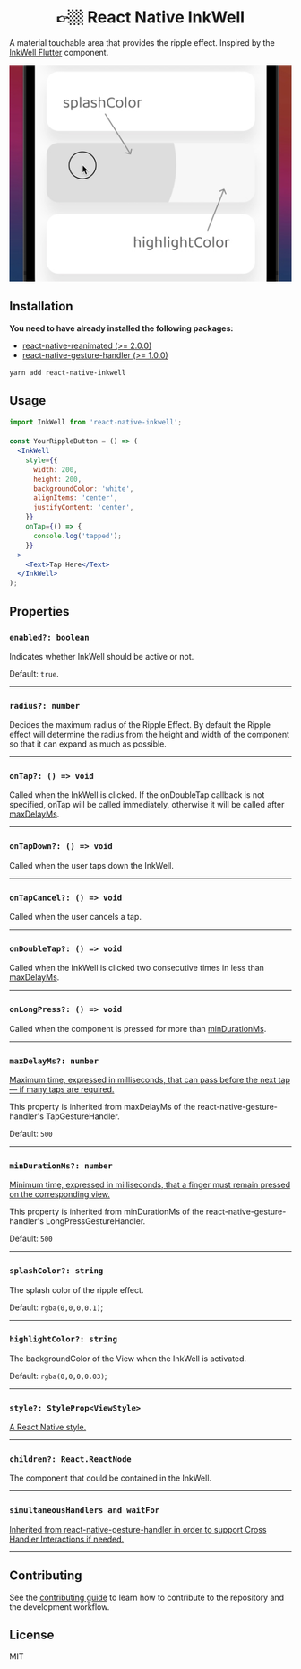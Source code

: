 <h1 align="center">
👉🏼 React Native InkWell
</h1>

A material touchable area that provides the ripple effect.
Inspired by the [InkWell Flutter](https://api.flutter.dev/flutter/material/InkWell-class.html) component.

<div align="center">
    <img src="https://github.com/enzomanuelmangano/react-native-inkwell/blob/main/.assets/inkwell_image.jpg" title="react-native-inkwell">
</div>

## Installation

**You need to have already installed the following packages:**

- [react-native-reanimated (>= 2.0.0)](https://docs.swmansion.com/react-native-reanimated/)
- [react-native-gesture-handler (>= 1.0.0)](https://docs.swmansion.com/react-native-gesture-handler/)

```sh
yarn add react-native-inkwell
```

## Usage

```jsx
import InkWell from 'react-native-inkwell';

const YourRippleButton = () => (
  <InkWell
    style={{
      width: 200,
      height: 200,
      backgroundColor: 'white',
      alignItems: 'center',
      justifyContent: 'center',
    }}
    onTap={() => {
      console.log('tapped');
    }}
  >
    <Text>Tap Here</Text>
  </InkWell>
);
```

## Properties

### `enabled?: boolean`

Indicates whether InkWell should be active or not.

Default: `true`.

---

### `radius?: number`

Decides the maximum radius of the Ripple Effect. By default the Ripple effect will determine the radius from the height and width of the component so that it can expand as much as possible.

---

### `onTap?: () => void`

Called when the InkWell is clicked. If the onDoubleTap callback is not specified, onTap will be called immediately, otherwise it will be called after [maxDelayMs](https://github.com/enzomanuelmangano/react-native-inkwell/tree/main#maxdelayms-number).

---

### `onTapDown?: () => void`

Called when the user taps down the InkWell.

---

### `onTapCancel?: () => void`

Called when the user cancels a tap.

---

### `onDoubleTap?: () => void`

Called when the InkWell is clicked two consecutive times in less than [maxDelayMs](https://github.com/enzomanuelmangano/react-native-inkwell/tree/main#maxdelayms-number).

---

### `onLongPress?: () => void`

Called when the component is pressed for more than [minDurationMs](https://github.com/enzomanuelmangano/react-native-inkwell/tree/main#mindurationms-number).

---

### `maxDelayMs?: number`

[Maximum time, expressed in milliseconds, that can pass before the next tap — if many taps are required.](https://docs.swmansion.com/react-native-gesture-handler/docs/api/gesture-handlers/tap-gh/#maxdelayms)

This property is inherited from maxDelayMs of the react-native-gesture-handler's TapGestureHandler.

Default: `500`

---

### `minDurationMs?: number`

[Minimum time, expressed in milliseconds, that a finger must remain pressed on the corresponding view.](https://docs.swmansion.com/react-native-gesture-handler/docs/api/gesture-handlers/longpress-gh/#mindurationms)

This property is inherited from minDurationMs of the react-native-gesture-handler's LongPressGestureHandler.

Default: `500`

---

### `splashColor?: string`

The splash color of the ripple effect.

Default: `rgba(0,0,0,0.1)`;

---

### `highlightColor?: string`

The backgroundColor of the View when the InkWell is activated.

Default: `rgba(0,0,0,0.03)`;

---

### `style?: StyleProp<ViewStyle>`

[A React Native style.](https://reactnative.dev/docs/style)

---

### `children?: React.ReactNode`

The component that could be contained in the InkWell.

---

### `simultaneousHandlers and waitFor`

[Inherited from react-native-gesture-handler in order to support Cross Handler Interactions if needed.](https://docs.swmansion.com/react-native-gesture-handler/docs/interactions/)

---

## Contributing

See the [contributing guide](CONTRIBUTING.md) to learn how to contribute to the repository and the development workflow.

## License

MIT
